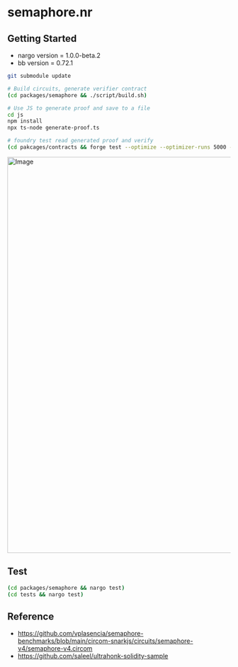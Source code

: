 # semaphore.nr

## Getting Started

- nargo version = 1.0.0-beta.2
- bb version = 0.72.1

```sh
git submodule update

# Build circuits, generate verifier contract
(cd packages/semaphore && ./script/build.sh)

# Use JS to generate proof and save to a file
cd js
npm install
npx ts-node generate-proof.ts

# foundry test read generated proof and verify
(cd pakcages/contracts && forge test --optimize --optimizer-runs 5000 --gas-report -vvv)
```

<img width="895" alt="Image" src="https://github.com/user-attachments/assets/77c9edf9-4ec7-449a-b805-4196ee55822e" />

## Test

```sh
(cd packages/semaphore && nargo test)
(cd tests && nargo test)
```

## Reference

- <https://github.com/vplasencia/semaphore-benchmarks/blob/main/circom-snarkjs/circuits/semaphore-v4/semaphore-v4.circom>
- <https://github.com/saleel/ultrahonk-solidity-sample>
